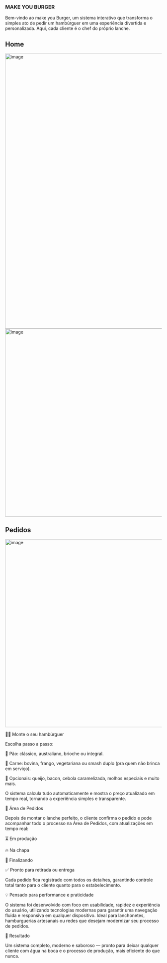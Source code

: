 <H3>MAKE YOU BURGER</H3>
Bem-vindo ao make you Burger, um sistema interativo que transforma o simples ato de pedir um hambúrguer em uma experiência divertida e personalizada.
Aqui, cada cliente é o chef do próprio lanche.

<h2>Home</h2>
<img width="1895" height="881" alt="image" src="https://github.com/user-attachments/assets/49014539-090b-498e-a113-4819823bc3d1" />
<img width="1895" height="602" alt="image" src="https://github.com/user-attachments/assets/c3ca0017-eb6e-43a9-93f9-b75620b6e08c" />

<h2>Pedidos</h2>
<img width="1895" height="602" alt="image" src="https://github.com/user-attachments/assets/57ee8339-b63f-4dec-906a-9e37c8913149" />


👨‍🍳 Monte o seu hambúrguer

Escolha passo a passo:

🥯 Pão: clássico, australiano, brioche ou integral.

🥩 Carne: bovina, frango, vegetariana ou smash duplo (pra quem não brinca em serviço).

🧀 Opcionais: queijo, bacon, cebola caramelizada, molhos especiais e muito mais.

O sistema calcula tudo automaticamente e mostra o preço atualizado em tempo real, tornando a experiência simples e transparente.

🧾 Área de Pedidos

Depois de montar o lanche perfeito, o cliente confirma o pedido e pode acompanhar todo o processo na Área de Pedidos, com atualizações em tempo real:

⏳ Em produção

🔥 Na chapa

🍟 Finalizando

✅ Pronto para retirada ou entrega

Cada pedido fica registrado com todos os detalhes, garantindo controle total tanto para o cliente quanto para o estabelecimento.

💡 Pensado para performance e praticidade

O sistema foi desenvolvido com foco em usabilidade, rapidez e experiência do usuário, utilizando tecnologias modernas para garantir uma navegação fluida e responsiva em qualquer dispositivo.
Ideal para lanchonetes, hamburguerias artesanais ou redes que desejam modernizar seu processo de pedidos.

🚀 Resultado

Um sistema completo, moderno e saboroso — pronto para deixar qualquer cliente com água na boca e o processo de produção, mais eficiente do que nunca.

